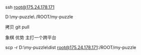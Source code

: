 <!-- npm run build
git add --all
git commit -a -m "update"
git push origin main -->

ssh root@175.24.178.171

D:\my-puzzle\ /ROOT/my-puzzle

拷贝
git pull

象棋
优势
主打一个跨平台

scp -r D:\my-puzzle\dist root@175.24.178.171:/ROOT/my-puzzle
